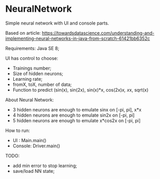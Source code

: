 # NeuralNetwork
Simple neural network with UI and console parts.

Based on article: https://towardsdatascience.com/understanding-and-implementing-neural-networks-in-java-from-scratch-61421bb6352c

Requirements:
Java SE 8;

UI has control to choose:
- Trainings number;
- Size of hidden neurons;
- Learning rate;
- fromX, toX, number of data;
- Function to predict (sin(x), sin(2x), sin(x)*x, cos(2x)*x, x*x, sqrt(x)

About Neural Network:
- 3 hidden neurons are enough to emulate sinx on [-pi, pi], x*x
- 4 hidden neurons are enough to emulate sin2x on [-pi, pi]
- 5 hidden neurons are enough to emulate x*cos2x on [-pi, pi]

How to run:
- UI : Main.main()
- Console: Driver.main()

TODO:
- add min error to stop learning;
- save/load NN state;
